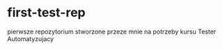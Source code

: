 # first-test-rep
pierwsze repozytorium stworzone przeze mnie na potrzeby kursu Tester Automatyzujacy 
